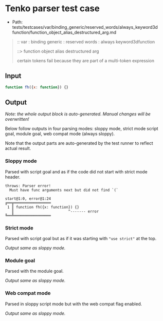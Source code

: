 # Tenko parser test case

- Path: tests/testcases/var/binding_generic/reserved_words/always_keyword3dfunction/function_object_alias_destructured_arg.md

> :: var : binding generic : reserved words : always keyword3dfunction
>
> ::> function object alias destructured arg
>
> certain tokens fail because they are part of a multi-token expression

## Input

`````js
function fh({x: function}) {}
`````

## Output

_Note: the whole output block is auto-generated. Manual changes will be overwritten!_

Below follow outputs in four parsing modes: sloppy mode, strict mode script goal, module goal, web compat mode (always sloppy).

Note that the output parts are auto-generated by the test runner to reflect actual result.

### Sloppy mode

Parsed with script goal and as if the code did not start with strict mode header.

`````
throws: Parser error!
  Must have func arguments next but did not find `(`

start@1:0, error@1:24
╔══╦═════════════════
 1 ║ function fh({x: function}) {}
   ║                         ^------- error
╚══╩═════════════════

`````

### Strict mode

Parsed with script goal but as if it was starting with `"use strict"` at the top.

_Output same as sloppy mode._

### Module goal

Parsed with the module goal.

_Output same as sloppy mode._

### Web compat mode

Parsed in sloppy script mode but with the web compat flag enabled.

_Output same as sloppy mode._
